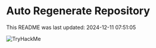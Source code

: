 # Auto Regenerate Repository

This README was last updated: 2024-12-11 07:51:05

 ![TryHackMe](https://tryhackme.com/badge/533634)
